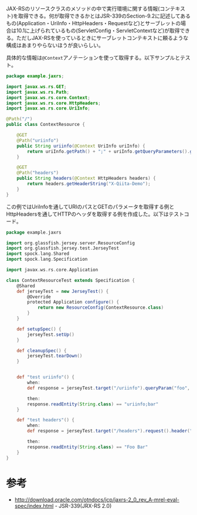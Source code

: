 JAX-RSのリソースクラスのメソッドの中で実行環境に関する情報(コンテキスト)を取得できる。何が取得できるかとはJSR-339のSection-9.2に記述してあるもの(Application・UriInfo・HttpHeaders・Requestなど)とサーブレットの場合は10.1に上げられているもの(ServletConfig・ServletContextなど)が取得できる。ただしJAX-RSを使っているときにサーブレットコンテキストに頼るような構成はあまりやらないほうが良いらしい。

具体的な情報は`@Context`アノテーションを使って取得する。以下サンプルとテスト。

```ContextResource.java
package example.jaxrs;

import javax.ws.rs.GET;
import javax.ws.rs.Path;
import javax.ws.rs.core.Context;
import javax.ws.rs.core.HttpHeaders;
import javax.ws.rs.core.UriInfo;

@Path("/")
public class ContextResource {

    @GET
    @Path("uriinfo")
    public String uriinfo(@Context UriInfo uriInfo) {
        return uriInfo.getPath() + ";" + uriInfo.getQueryParameters().getFirst("foo");
    }

    @GET
    @Path("headers")
    public String headers(@Context HttpHeaders headers) {
        return headers.getHeaderString("X-Qiita-Demo");
    }
}
```

この例ではUriInfoを通してURIのパスとGETのパラメータを取得する例とHttpHeadersを通してHTTPのヘッダを取得する例を作成した。以下はテストコード。


```ContextResourceTest.groovy
package example.jaxrs

import org.glassfish.jersey.server.ResourceConfig
import org.glassfish.jersey.test.JerseyTest
import spock.lang.Shared
import spock.lang.Specification

import javax.ws.rs.core.Application

class ContextResourceTest extends Specification {
    @Shared
    def jerseyTest = new JerseyTest() {
        @Override
        protected Application configure() {
            return new ResourceConfig(ContextResource.class)
        }
    }

    def setupSpec() {
        jerseyTest.setUp()
    }

    def cleanupSpec() {
        jerseyTest.tearDown()
    }


    def "test uriinfo"() {
        when:
        def response = jerseyTest.target("/uriinfo").queryParam("foo", "bar").request().get()

        then:
        response.readEntity(String.class) == "uriinfo;bar"
    }

    def "test headers"() {
        when:
        def response = jerseyTest.target("/headers").request().header("X-Qiita-Demo", "Foo Bar").get()

        then:
        response.readEntity(String.class) == "Foo Bar"
    }
}
```

# 参考
* http://download.oracle.com/otndocs/jcp/jaxrs-2_0_rev_A-mrel-eval-spec/index.html - JSR-339(JRX-RS 2.0)
